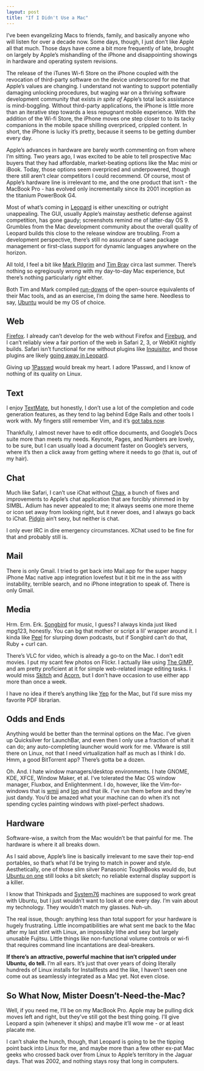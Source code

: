 ```yaml
---
layout: post
title: "If I Didn't Use a Mac"
---
```





I’ve been evangelizing Macs to friends, family, and basically anyone who will listen for over a decade now. Some days, though, I just don’t like Apple all that much. Those days have come a bit more frequently of late, brought on largely by Apple’s mishandling of the iPhone and disappointing showings in hardware and operating system revisions.

The release of the iTunes Wi-fi Store on the iPhone coupled with the revocation of third-party software on the device underscored for me that Apple’s values are changing. I understand not wanting to support potentially damaging unlocking procedures, but waging war on a thriving software development community that exists *in spite of* Apple’s total lack assistance is mind-boggling. Without third-party applications, the iPhone is little more than an iterative step towards a less repugnant mobile experience. With the addition of the Wi-fi Store, the iPhone moves one step closer to to its tacky companions in the mobile space shilling overpriced, crippled content. In short, the iPhone is lucky it’s pretty, because it seems to be getting dumber every day.

Apple’s advances in hardware are barely worth commenting on from where I’m sitting. Two years ago, I was excited to be able to tell prospective Mac buyers that they had affordable, market-beating options like the Mac mini or iBook. Today, those options seem overpriced and underpowered, though there still aren’t clear competitors I could recommend. Of course, most of Apple’s hardware line is irrelevant to me, and the one product that isn’t - the MacBook Pro - has evolved only incrementally since its 2001 inception as the titanium PowerBook G4.

Most of what’s coming in [Leopard](http://www.apple.com/macosx/leopard/) is either unexciting or outright unappealing. The GUI, usually Apple’s mainstay aesthetic defense against competition, has gone gaudy; screenshots remind me of latter-day OS 9. Grumbles from the Mac development community about the overall quality of Leopard builds this close to the release window are troubling. From a development perspective, there’s still no assurance of sane package management or first-class support for dynamic languages anywhere on the horizon.

All told, I feel a bit like [Mark Pilgrim](http://diveintomark.org/archives/2006/06/02/when-the-bough-breaks) and [Tim Bray](http://www.tbray.org/ongoing/When/200x/2006/06/15/Switch-From-Mac) circa last summer. There’s nothing so egregiously *wrong* with my day-to-day Mac experience, but there’s nothing particularly *right* either.

Both Tim and Mark compiled [run-downs](http://diveintomark.org/archives/2006/06/26/essentials-2006) of the open-source equivalents of their Mac tools, and as an exercise, I’m doing the same here. Needless to say, [Ubuntu](http://www.ubuntu.com/) would be my OS of choice.

Web
---

[Firefox](http://www.getfirefox.com/). I already can’t develop for the web without Firefox and [Firebug](http://www.getfirebug.com/), and I can’t reliably view a fair portion of the web in Safari 2, 3, or WebKit nightly builds. Safari isn’t functional for me without plugins like [Inquisitor](http://www.inquisitorx.com/), and those plugins are likely [going away in Leopard](http://www.hicksdesign.co.uk/journal/an-end-to-browser-pimping).

Giving up [1Passwd](http://www.1passwd.com) would break my heart. I adore 1Passwd, and I know of nothing of its quality on Linux.

Text
----

I enjoy [TextMate](http://www.macromates.com/), but honestly, I don’t use a lot of the completion and code generation features, as they tend to lag behind Edge Rails and other tools I work with. My fingers still remember Vim, and it’s [got tabs now](http://ruturajv.wordpress.com/2006/12/23/vim-7-tabs/).

Thankfully, I almost never have to edit office documents, and Google’s Docs suite more than meets my needs. Keynote, Pages, and Numbers are lovely, to be sure, but I can usually load a document faster on Google’s servers, where it’s then a click away from getting where it needs to go (that is, out of my hair).

Chat
----

Much like Safari, I can’t use iChat without [Chax](http://www.ksuther.com/chax/), a bunch of fixes and improvements to Apple’s chat application that are forcibly shimmed in by SIMBL. Adium has never appealed to me; it always seems one more theme or icon set away from looking right, but it never does, and I always go back to iChat. [Pidgin](http://www.pidgin.im/) ain’t sexy, but neither is chat.

I only ever IRC in dire emergency circumstances. XChat used to be fine for that and probably still is.

Mail
----

There is only Gmail. I tried to get back into Mail.app for the super happy iPhone Mac native app integration lovefest but it bit me in the ass with instability, terrible search, and no iPhone integration to speak of. There is only Gmail.

Media
-----

Hrm. Erm. Erk. [Songbird](http://www.songbirdnest.com/) for music, I guess? I always kinda just liked mpg123, honestly. You can bg that mother or script a lil’ wrapper around it. I kinda like [Peel](http://www.getpeel.com/) for slurping down podcasts, but if Songbird can’t do that, Ruby + curl can.

There’s VLC for video, which is already a go-to on the Mac. I don’t edit movies. I put my scant few photos on Flickr. I actually like using [The GIMP](http://www.gimp.org/), and am pretty proficient at it for simple web-related image editing tasks. I would miss [Skitch](http://plasq.com/skitch) and [Acorn](http://flyingmeat.com/acorn/), but I don’t have occasion to use either app more than once a week.

I have no idea if there’s anything like [Yep](http://www.yepthat.com/) for the Mac, but I’d sure miss my favorite PDF librarian.

Odds and Ends
-------------

Anything would be better than the terminal options on the Mac. I’ve given up Quicksilver for LaunchBar, and even then I only use a fraction of what it can do; any auto-completing launcher would work for me. VMware is still there on Linux, not that I need virtualization half as much as I think I do. Hmm, a good BitTorrent app? There’s gotta be a dozen.

Oh. And. I hate window managers/desktop environments. I hate GNOME, KDE, XFCE, Window Maker, et al. I’ve tolerated the Mac OS window manager, Fluxbox, and Enlightenment. I do, however, like the Vim-for-windows that is [wmii](http://wmii.suckless.org/) and [Ion](http://modeemi.fi/~tuomov/ion/) and that ilk. I’ve run them before and they’re just dandy. You’d be amazed what your machine can do when it’s not spending cycles painting windows with pixel-perfect shadows.

Hardware
--------

Software-wise, a switch from the Mac wouldn’t be that painful for me. The hardware is where it all breaks down.

As I said above, Apple’s line is basically irrelevant to me save their top-end portables, so that’s what I’d be trying to match in power and style. Aesthetically, one of those slim silver Panasonic ToughBooks would do, but [Ubuntu on one](http://www.cs.unm.edu/~moret/CFY5.html) still looks a bit sketch; no reliable external display support is a killer.

I know that Thinkpads and [System76](http://system76.com/) machines are supposed to work great with Ubuntu, but I just wouldn’t want to look at one every day. I’m vain about my technology. They wouldn’t match my glasses. Nuh-uh.

The real issue, though: anything less than total support for your hardware is hugely frustrating. Little incompatibilities are what sent me back to the Mac after my last stint with Linux, an impossibly lithe and sexy but largely unusable Fujitsu. Little things like non-functional volume controls or wi-fi that requires command line incantations are deal-breakers.

**If there’s an attractive, powerful machine that isn’t crippled under Ubuntu, do tell.** I’m all ears. It’s just that over years of doing literally hundreds of Linux installs for Installfests and the like, I haven’t seen one come out as seamlessly integrated as a Mac yet. Not even close.

So What Now, Mister Doesn’t-Need-the-Mac?
-----------------------------------------

Well, if you need me, I’ll be on my MacBook Pro. Apple may be pulling dick moves left and right, but they’ve still got the best thing going. I’ll give Leopard a spin (whenever it ships) and maybe it’ll wow me - or at least placate me.

I can’t shake the hunch, though, that Leopard is going to be the tipping point back into Linux for me, and maybe more than a few other ex-pat Mac geeks who crossed back over from Linux to Apple’s territory in the Jaguar days. That was 2002, and nothing stays rosy that long in computers.
